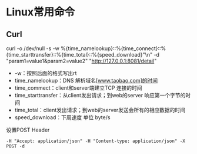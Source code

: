 # Linux常用命令

## Curl

curl  -o /dev/null -s -w %{time_namelookup}::%{time_connect}::%{time_starttransfer}::%{time_total}::%{speed_download}"\n" -d  "param1=value1&param2=value2" "http://127.0.0.1:8081/detail"

-  -w：按照后面的格式写出rt
- time_namelookup：DNS 解析域名[www.taobao.com]的时间 
- time_commect：client和server端建立TCP 连接的时间
- time_starttransfer：从client发出请求；到web的server 响应第一个字节的时间
- time_total：client发出请求；到web的server发送会所有的相应数据的时间
- speed_download：下周速度 单位 byte/s



设置POST Header

```shell
-H "Accept: application/json" -H "Content-type: application/json" -X POST -d 
```